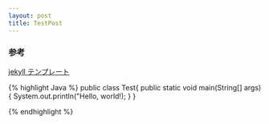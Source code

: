 ```yaml
---
layout: post
title: TestPost
---
```



### 参考
<a href="http://jekyllrb-ja.github.io/docs/templates/"/>jekyll テンプレート</a>

{% highlight Java  %}
public class Test{
  public static void main(String[] args){
    System.out.println("Hello, world!);
  }
}

{% endhighlight %} 


